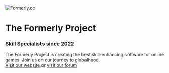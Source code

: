 ![Formerly.cc](https://forum.formerly.cc/data/assets/logo/fullcolor-ondark.svg)
# The Formerly Project
### Skill Specialists since 2022

The Formerly Project is creating the best skill-enhancing software for online games. Join us on our journey to globalhood.<br>
[Visit our website](https://formerly.cc) or [visit our forum](https://forum.formerly.cc)
